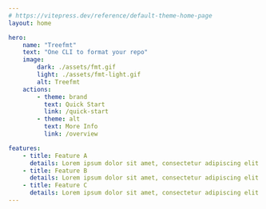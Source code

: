 ```yaml
---
# https://vitepress.dev/reference/default-theme-home-page
layout: home

hero:
    name: "Treefmt"
    text: "One CLI to format your repo"
    image:
        dark: ./assets/fmt.gif
        light: ./assets/fmt-light.gif
        alt: Treefmt
    actions:
        - theme: brand
          text: Quick Start
          link: /quick-start
        - theme: alt
          text: More Info
          link: /overview

features:
    - title: Feature A
      details: Lorem ipsum dolor sit amet, consectetur adipiscing elit
    - title: Feature B
      details: Lorem ipsum dolor sit amet, consectetur adipiscing elit
    - title: Feature C
      details: Lorem ipsum dolor sit amet, consectetur adipiscing elit
---
```

